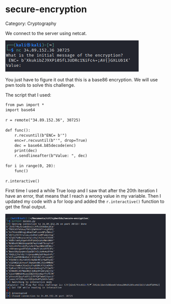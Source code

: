 # secure-encryption

Category: Cryptography

We connect to the server using netcat.

<p align="left">
  <img src="https://github.com/Abdy01/CyberEDU/blob/main/secure-encryption/first.png?raw=true"
</p>

You just have to figure it out that this is a base86 encryption. We will use pwn tools to solve this challenge.

The script that I used:

```
from pwn import *
import base64

r = remote("34.89.152.36", 30725)

def func():
	r.recvuntil(b"ENC= b'")
	enc=r.recvuntil(b"'", drop=True)
	dec = base64.b85decode(enc)
	print(dec)
	r.sendlineafter(b"Value: ", dec)

for i in range(0, 20):
	func()

r.interactive()
```

First time I used a while True loop and I saw that after the 20th iteration I have an error, that means that I reach a wrong value in my variable.
Then I updated my code with a for loop and added the `r.interactive()` function to get the final output.

<p align="left">
  <img src="https://github.com/Abdy01/CyberEDU/blob/main/secure-encryption/second.png?raw=true"
</p>
